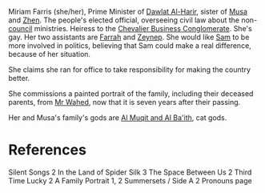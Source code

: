 Miriam Farris (she/her), Prime Minister of [Dawlat Al-Harir](Dawlat%20Al-Harir.md), sister of [Musa](Musa.md) and [Zhen](Zhen.md). The people's elected official, overseeing civil law about the non-[council](Council.md) ministries. Heiress to the [Chevalier Business Conglomerate](Chevalier%20Business%20Conglomerate.md). She's gay. Her two assistants are [Farrah](Farrah) and [Zeynep](Zeynep). She would like [Sam](Sam.md) to be more involved in politics, believing that Sam could make a real difference, because of her situation.

She claims she ran for office to take responsibility for making the country better.

She commissions a painted portrait of the family, including their deceased parents, from [Mr Wahed](Mr%20Wahed), now that it is seven years after their passing.

Her and Musa's family's gods are [Al Muqit and Al Ba'ith](Al%20Muqit%20and%20Al%20Ba'ith.md), cat gods.

# References
Silent Songs 2
In the Land of Spider Silk 3
The Space Between Us 2
Third Time Lucky 2
A Family Portrait 1, 2
Summersets / Side A 2
Pronouns page